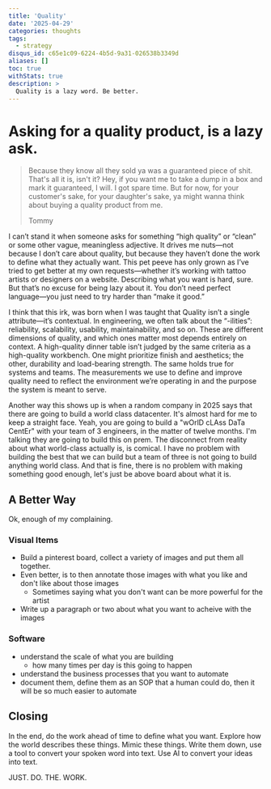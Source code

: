 ```yaml
---
title: 'Quality'
date: '2025-04-29'
categories: thoughts
tags:
  - strategy
disqus_id: c65e1c09-6224-4b5d-9a31-026538b3349d
aliases: []
toc: true
withStats: true
description: >
  Quality is a lazy word. Be better. 
---
```


# Asking for a quality product, is a lazy ask.

> Because they know all they sold ya was a guaranteed piece of shit. That's all it is, isn't it? Hey, if you want me to take a dump in a box and mark it guaranteed, I will. I got spare time. But for now, for your customer's sake, for your daughter's sake, ya might wanna think about buying a quality product from me.
> 
> Tommy

I can’t stand it when someone asks for something “high quality” or “clean” or some other vague, meaningless adjective. 
It drives me nuts—not because I don’t care about quality, but because they haven’t done the work to define what they 
actually want. This pet peeve has only grown as I’ve tried to get better at my own requests—whether it’s working with 
tattoo artists or designers on a website. Describing what you want is hard, sure. But that’s no excuse for being lazy 
about it. You don’t need perfect language—you just need to try harder than “make it good.”

I think that this irk, was born when I was taught that Quality isn’t a single attribute—it’s contextual. In engineering,
we often talk about the “-ilities”: reliability, scalability, usability, maintainability, and so on. These are different 
dimensions of quality, and which ones matter most depends entirely on context. A high-quality dinner table isn’t judged 
by the same criteria as a high-quality workbench. One might prioritize finish and aesthetics; the other, durability and 
load-bearing strength. The same holds true for systems and teams. The measurements we use to define and improve quality
need to reflect the environment we’re operating in and the purpose the system is meant to serve.

Another way this shows up is when a random company in 2025 says that there are going to build a world class datacenter.
It's almost hard for me to keep a straight face. Yeah, you are going to build a "wOrlD cLAss DaTa CentEr" with your 
team of 3 engineers, in the matter of twelve months. I'm talking they are going to build this on prem. The disconnect
from reality about what world-class actually is, is comical. I have no problem with building the best that we can build
but a team of three is not going to build anything world class. And that is fine, there is no problem with making something
good enough, let's just be above board about what it is.

## A Better Way

Ok, enough of my complaining.

### Visual Items

- Build a pinterest board, collect a variety of images and put them all together.
- Even better, is to then annotate those images with what you like and don't like about those images
    - Sometimes saying what you don't want can be more powerful for the artist
- Write up a paragraph or two about what you want to acheive with the images

### Software

- understand the scale of what you are building
    - how many times per day is this going to happen
- understand the business processes that you want to automate
- document them, define them as an SOP that a human could do, then it will be so much easier to automate


## Closing

In the end, do the work ahead of time to define what you want. Explore how the world describes these things.
Mimic these things. Write them down, use a tool to convert your spoken word into text. Use AI to convert your 
ideas into text. 

JUST. DO. THE. WORK.